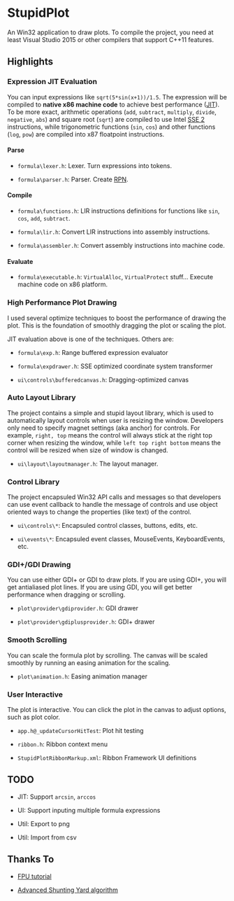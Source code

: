 # StupidPlot

An Win32 application to draw plots. To compile the project, you need at least Visual Studio 2015 or other compilers that support C++11 features.

## Highlights

### Expression JIT Evaluation

You can input expressions like `sqrt(5*sin(x+1))/1.5`. The expression will be compiled to **native x86 machine code** to achieve best performance ([JIT](https://en.wikipedia.org/wiki/Just-in-time_compilation)). To be more exact, arithmetic operations (`add`, `subtract`, `multiply`, `divide`, `negative`, `abs`) and square root (`sqrt`) are compiled to use Intel [SSE 2](https://en.wikipedia.org/wiki/Streaming_SIMD_Extensions) instructions, while trigonometric functions (`sin`, `cos`) and other functions (`log`, `pow`) are compiled into x87 floatpoint instructions.

#### Parse

- `formula\lexer.h`: Lexer. Turn expressions into tokens.

- `formula\parser.h`: Parser. Create [RPN](https://en.wikipedia.org/wiki/Reverse_Polish_notation).

#### Compile

- `formula\functions.h`: LIR instructions definitions for functions like `sin`, `cos`, `add`, `subtract`.

- `formula\lir.h`: Convert LIR instructions into assembly instructions.

- `formula\assembler.h`: Convert assembly instructions into machine code.

#### Evaluate

- `formula\executable.h`: `VirtualAlloc`, `VirtualProtect` stuff... Execute machine code on x86 platform.

### High Performance Plot Drawing

I used several optimize techniques to boost the performance of drawing the plot. This is the foundation of smoothly dragging the plot or scaling the plot.

JIT evaluation above is one of the techniques. Others are:

- `formula\exp.h`: Range buffered expression evaluator

- `formula\expdrawer.h`: SSE optimized coordinate system transformer

- `ui\controls\bufferedcanvas.h`: Dragging-optimized canvas

### Auto Layout Library

The project contains a simple and stupid layout library, which is used to automatically layout controls when user is resizing the window. Developers only need to specify magnet settings (aka anchor) for controls. For example, `right, top` means the control will always stick at the right top corner when resizing the window, while `left top right bottom` means the control will be resized when size of window is changed.

- `ui\layout\layoutmanager.h`: The layout manager.

### Control Library

The project encapsuled Win32 API calls and messages so that developers can use event callback to handle the message of controls and use object oriented ways to change the properties (like text) of the control.

- `ui\controls\*`: Encapsuled control classes, buttons, edits, etc.

- `ui\events\*`: Encapsuled event classes, MouseEvents, KeyboardEvents, etc.

### GDI+/GDI Drawing

You can use either GDI+ or GDI to draw plots. If you are using GDI+, you will get antialiased plot lines. If you are using GDI, you will get better performance when dragging or scrolling.

- `plot\provider\gdiprovider.h`: GDI drawer

- `plot\provider\gdiplusprovider.h`: GDI+ drawer

### Smooth Scrolling

You can scale the formula plot by scrolling. The canvas will be scaled smoothly by running an easing animation for the scaling.

- `plot\animation.h`: Easing animation manager

### User Interactive

The plot is interactive. You can click the plot in the canvas to adjust options, such as plot color.

- `app.h@_updateCursorHitTest`: Plot hit testing

- `ribbon.h`: Ribbon context menu

- `StupidPlotRibbonMarkup.xml`: Ribbon Framework UI definitions

## TODO

- JIT: Support `arcsin`, `arccos`

- UI: Support inputing multiple formula expressions

- Util: Export to png

- Util: Import from csv

## Thanks To

- [FPU tutorial](www.ray.masmcode.com/tutorial/index.html)

- [Advanced Shunting Yard algorithm](https://github.com/eriksank/dijkstra-shunting-yard)